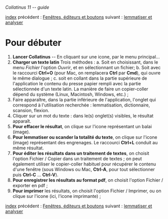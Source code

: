 *Collatinus 11 -- guide*

[index](index.html) précédent : [Fenêtres, éditeurs et boutons](anatomie.html) suivant : [lemmatiser et analyser](lemmatiser.html) 

Pour débuter
============

1. **Lancer Collatinus** -- En cliquant sur une icone,
  par le menu principal...
1. **Charger un texte latin** Trois méthodes :
    a. Soit en choisissant, dans le menu _Fichier_
     l'option _Ouvrir_, et en sélectionnant un fichier;
    b. Soit avec le raccourci **Ctrl+O** (pour Mac, 
   on remplacera **Ctrl** par **Cmd**),
     qui ouvre le même dialogue ;
    c. soit en collant dans la partie supérieure de
     l'application le contenu du presse papier rempli
     avec la partie sélectionnée d'un texte latin. La
     manière de faire un copier-coller dépend du
     système (Linux, Macintosh, Windows, etc.) ;
1. Faire apparaître, dans la partie inférieure de
  l'application, l'onglet qui correspond à
  l'utilisation recherchée : lemmatisation,
  dictionnaire, scansion, flexion.
1. Cliquer sur un mot du texte : dans le(s) onglet(s)
  visibles, le résultat apparaît.
1. **Pour effacer le résultat**, on clique sur l'icone
  représentant un balai (image).
1. **Pour lemmatiser ou scander la totalité du texte**, on
  clique sur l'icone (image) représentant des
  engrenages. 
  Le raccourci **Ctrl+L** conduit au même résultat.
1. **Pour éditer les résultats dans un traitement de
  textes**, on choisit l'option Fichier / Copier dans
  un traitement de textes ; 
  on peut également utiliser le copier-coller habituel
  pour récupérer le contenu d'une fenêtre
  (sous Windows ou Mac, **Ctrl-A**, pour tout sélectionner
  puis **Ctrl-C** ... **Ctrl-V**).
1. **Pour enregistrer les résultats au format pdf**, on
  choisit l'option Fichier / exporter en pdf ;
1. **Pour imprimer** les résultats, on choisit l'option
  Fichier / Imprimer, ou on clique sur l'icone (ici,
  l'icone imprimante) ;

[index](index.html) précédent : [Fenêtres, éditeurs et boutons](anatomie.html) suivant : [lemmatiser et analyser](lemmatiser.html) 
